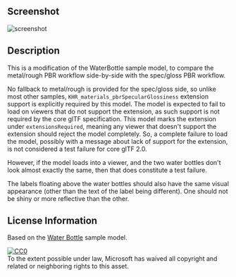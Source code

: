 ## Screenshot

![screenshot](screenshot/screenshot-large.jpg)

## Description

This is a modification of the WaterBottle sample model, to compare the metal/rough PBR workflow side-by-side with the spec/gloss PBR workflow.

No fallback to metal/rough is provided for the spec/gloss side, so unlike most other samples, `KHR_materials_pbrSpecularGlossiness` extension support is explicitly required by this model.  The model is expected to fail to load on viewers that do not support the extension, as such support is not required by the core glTF specification.  This model marks the extension under `extensionsRequired`, meaning any viewer that doesn't support the extension should reject the model completely.  So, a complete failure to load the model, possibly with a message about lack of support for the extension, is not considered a test failure for core glTF 2.0.

However, if the model loads into a viewer, and the two water bottles don't look almost exactly the same, then that does constitute a test failure.

The labels floating above the water bottles should also have the same visual appearance (other than the text of the label being different).  One should not be shiny or more reflective than the other.

## License Information

Based on the [Water Bottle](../WaterBottle/) sample model.

[![CC0](http://i.creativecommons.org/p/zero/1.0/88x31.png)](http://creativecommons.org/publicdomain/zero/1.0/)  
To the extent possible under law, Microsoft has waived all copyright and related or neighboring rights to this asset.
